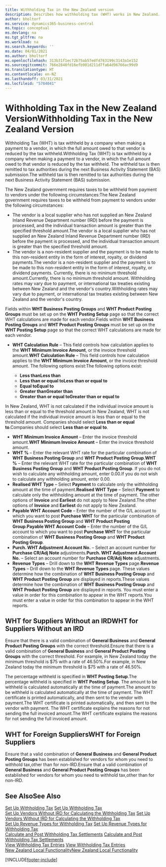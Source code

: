 ```yaml
---
title: Withholding Tax in the New Zealand version
description: Describes how withholding tax (WHT) works in New Zealand.
author: bholtorf
ms.service: dynamics365-business-central
ms.topic: conceptual
ms.devlang: na
ms.tgt_pltfrm: na
ms.workload: na
ms.search.keywords: ''
ms.date: 04/01/2021
ms.author: bholtorf
ms.openlocfilehash: 313b31f1ec72b75ab57edfd763199c3143a1e152
ms.sourcegitcommit: 766e2840fd16efb901d211d7fa64d96766ac99d9
ms.translationtype: HT
ms.contentlocale: en-NZ
ms.lasthandoff: 03/31/2021
ms.locfileid: "5784041"
---
```

# <a name="withholding-tax-in-the-new-zealand-version"></a><span data-ttu-id="9d09f-103">Withholding Tax in the New Zealand Version</span><span class="sxs-lookup"><span data-stu-id="9d09f-103">Withholding Tax in the New Zealand Version</span></span>

<span data-ttu-id="9d09f-104">Withholding Tax (WHT) is tax withheld by a company when making a payment to a vendor, in which the full amount owed to that vendor is reduced by the tax withheld.</span><span class="sxs-lookup"><span data-stu-id="9d09f-104">Withholding Tax (WHT) is tax withheld by a company when making a payment to a vendor, in which the full amount owed to that vendor is reduced by the tax withheld.</span></span> <span data-ttu-id="9d09f-105">The withheld tax is then remitted to tax authorities during the next Business Activity Statement (BAS) submission.</span><span class="sxs-lookup"><span data-stu-id="9d09f-105">The withheld tax is then remitted to tax authorities during the next Business Activity Statement (BAS) submission.</span></span>  

<span data-ttu-id="9d09f-106">The New Zealand government requires taxes to be withheld from payment to vendors under the following circumstances:</span><span class="sxs-lookup"><span data-stu-id="9d09f-106">The New Zealand government requires taxes to be withheld from payment to vendors under the following circumstances:</span></span>  

* <span data-ttu-id="9d09f-107">The vendor is a local supplier who has not supplied an New Zealand Inland Revenue Department number (IRD) before the payment is processed, and the individual transaction amount is greater than the specified threshold amount.</span><span class="sxs-lookup"><span data-stu-id="9d09f-107">The vendor is a local supplier who has not supplied an New Zealand Inland Revenue Department number (IRD) before the payment is processed, and the individual transaction amount is greater than the specified threshold amount.</span></span>  
* <span data-ttu-id="9d09f-108">The vendor is a non-resident supplier and the payment is to be made to this non-resident entity in the form of interest, royalty, or dividend payments.</span><span class="sxs-lookup"><span data-stu-id="9d09f-108">The vendor is a non-resident supplier and the payment is to be made to this non-resident entity in the form of interest, royalty, or dividend payments.</span></span> <span data-ttu-id="9d09f-109">Currently, there is no minimum threshold amount.</span><span class="sxs-lookup"><span data-stu-id="9d09f-109">Currently, there is no minimum threshold amount.</span></span> <span data-ttu-id="9d09f-110">Withholding rates may vary due to payment, or international tax treaties existing between New Zealand and the vendor's country.</span><span class="sxs-lookup"><span data-stu-id="9d09f-110">Withholding rates may vary due to payment, or international tax treaties existing between New Zealand and the vendor's country.</span></span>  

<span data-ttu-id="9d09f-111">Fields within **WHT Business Posting Groups** and **WHT Product Posting Groups** must be set up on the **WHT Posting Setup** page so that the correct WHT calculations are made for each vendor.</span><span class="sxs-lookup"><span data-stu-id="9d09f-111">Fields within **WHT Business Posting Groups** and **WHT Product Posting Groups** must be set up on the **WHT Posting Setup** page so that the correct WHT calculations are made for each vendor.</span></span>  

* <span data-ttu-id="9d09f-112">**WHT Calculation Rule** – This field controls how calculation applies to the **WHT Minimum Invoice Amount**, or the invoice threshold amount.</span><span class="sxs-lookup"><span data-stu-id="9d09f-112">**WHT Calculation Rule** – This field controls how calculation applies to the **WHT Minimum Invoice Amount**, or the invoice threshold amount.</span></span> <span data-ttu-id="9d09f-113">The following options exist:</span><span class="sxs-lookup"><span data-stu-id="9d09f-113">The following options exist:</span></span>  

    - <span data-ttu-id="9d09f-114">**Less than**</span><span class="sxs-lookup"><span data-stu-id="9d09f-114">**Less than**</span></span>  
    - <span data-ttu-id="9d09f-115">**Less than or equal to**</span><span class="sxs-lookup"><span data-stu-id="9d09f-115">**Less than or equal to**</span></span>  
    - <span data-ttu-id="9d09f-116">**Equal to**</span><span class="sxs-lookup"><span data-stu-id="9d09f-116">**Equal to**</span></span>  
    - <span data-ttu-id="9d09f-117">**Greater than**</span><span class="sxs-lookup"><span data-stu-id="9d09f-117">**Greater than**</span></span>  
    - <span data-ttu-id="9d09f-118">**Greater than or equal to**</span><span class="sxs-lookup"><span data-stu-id="9d09f-118">**Greater than or equal to**</span></span>  

<span data-ttu-id="9d09f-119">In New Zealand, WHT is not calculated if the individual invoice amount is less than or equal to the threshold amount.</span><span class="sxs-lookup"><span data-stu-id="9d09f-119">In New Zealand, WHT is not calculated if the individual invoice amount is less than or equal to the threshold amount.</span></span> <span data-ttu-id="9d09f-120">Companies should select **Less than or equal to**.</span><span class="sxs-lookup"><span data-stu-id="9d09f-120">Companies should select **Less than or equal to**.</span></span>  

* <span data-ttu-id="9d09f-121">**WHT Minimum Invoice Amount** – Enter the invoice threshold amount.</span><span class="sxs-lookup"><span data-stu-id="9d09f-121">**WHT Minimum Invoice Amount** – Enter the invoice threshold amount.</span></span>  
* <span data-ttu-id="9d09f-122">**WHT %** – Enter the relevant WHT rate for the particular combination of **WHT Business Posting Group** and **WHT Product Posting Group**.</span><span class="sxs-lookup"><span data-stu-id="9d09f-122">**WHT %** – Enter the relevant WHT rate for the particular combination of **WHT Business Posting Group** and **WHT Product Posting Group**.</span></span> <span data-ttu-id="9d09f-123">If you do not wish to calculate any withholding amount, enter 0.00.</span><span class="sxs-lookup"><span data-stu-id="9d09f-123">If you do not wish to calculate any withholding amount, enter 0.00.</span></span>  
* <span data-ttu-id="9d09f-124">**Realised WHT Type** – Select **Payment** to calculate only the withholding amount at the time of payment.</span><span class="sxs-lookup"><span data-stu-id="9d09f-124">**Realised WHT Type** – Select **Payment** to calculate only the withholding amount at the time of payment.</span></span> <span data-ttu-id="9d09f-125">The other options of **Invoice** and **Earliest** do not apply to New Zealand.</span><span class="sxs-lookup"><span data-stu-id="9d09f-125">The other options of **Invoice** and **Earliest** do not apply to New Zealand.</span></span>  
* <span data-ttu-id="9d09f-126">**Payable WHT Account Code** – Enter the number of the G/L account to which you want to post **Purchase WHT** for the particular combination of **WHT Business Posting Group** and **WHT Product Posting Group**.</span><span class="sxs-lookup"><span data-stu-id="9d09f-126">**Payable WHT Account Code** – Enter the number of the G/L account to which you want to post **Purchase WHT** for the particular combination of **WHT Business Posting Group** and **WHT Product Posting Group**.</span></span>  
* <span data-ttu-id="9d09f-127">**Purch. WHT Adjustment Account No.** – Select an account number for **Purchase CR/Adj Note** adjustments.</span><span class="sxs-lookup"><span data-stu-id="9d09f-127">**Purch. WHT Adjustment Account No.** – Select an account number for **Purchase CR/Adj Note** adjustments.</span></span>  
* <span data-ttu-id="9d09f-128">**Revenue Types** – Drill down to the **WHT Revenue Types** page.</span><span class="sxs-lookup"><span data-stu-id="9d09f-128">**Revenue Types** – Drill down to the **WHT Revenue Types** page.</span></span> <span data-ttu-id="9d09f-129">These values determine how the combination of **WHT Business Posting Group** and **WHT Product Posting Group** are displayed in reports.</span><span class="sxs-lookup"><span data-stu-id="9d09f-129">These values determine how the combination of **WHT Business Posting Group** and **WHT Product Posting Group** are displayed in reports.</span></span> <span data-ttu-id="9d09f-130">You must enter a value in order for this combination to appear in the WHT reports.</span><span class="sxs-lookup"><span data-stu-id="9d09f-130">You must enter a value in order for this combination to appear in the WHT reports.</span></span>  

## <a name="wht-for-suppliers-without-an-ird"></a><span data-ttu-id="9d09f-131">WHT for Suppliers Without an IRD</span><span class="sxs-lookup"><span data-stu-id="9d09f-131">WHT for Suppliers Without an IRD</span></span>  
<span data-ttu-id="9d09f-132">Ensure that there is a valid combination of **General Business** and **General Product Posting Groups** with the correct threshold.</span><span class="sxs-lookup"><span data-stu-id="9d09f-132">Ensure that there is a valid combination of **General Business** and **General Product Posting Groups** with the correct threshold.</span></span> <span data-ttu-id="9d09f-133">For example, in New Zealand today the minimum threshold is $75 with a rate of 46.50%.</span><span class="sxs-lookup"><span data-stu-id="9d09f-133">For example, in New Zealand today the minimum threshold is $75 with a rate of 46.50%.</span></span>  

<span data-ttu-id="9d09f-134">The percentage withheld is specified in **WHT Posting Setup**.</span><span class="sxs-lookup"><span data-stu-id="9d09f-134">The percentage withheld is specified in **WHT Posting Setup**.</span></span> <span data-ttu-id="9d09f-135">The amount to be withheld is calculated automatically at the time of payment.</span><span class="sxs-lookup"><span data-stu-id="9d09f-135">The amount to be withheld is calculated automatically at the time of payment.</span></span> <span data-ttu-id="9d09f-136">The WHT certificate is printed automatically, and then sent to the vendor with payment.</span><span class="sxs-lookup"><span data-stu-id="9d09f-136">The WHT certificate is printed automatically, and then sent to the vendor with payment.</span></span> <span data-ttu-id="9d09f-137">The WHT certificate explains the reasons for not sending the full invoiced amount.</span><span class="sxs-lookup"><span data-stu-id="9d09f-137">The WHT certificate explains the reasons for not sending the full invoiced amount.</span></span>  

## <a name="wht-for-foreign-suppliers"></a><span data-ttu-id="9d09f-138">WHT for Foreign Suppliers</span><span class="sxs-lookup"><span data-stu-id="9d09f-138">WHT for Foreign Suppliers</span></span>  
<span data-ttu-id="9d09f-139">Ensure that a valid combination of **General Business** and **General Product Posting Groups** has been established for vendors for whom you need to withhold tax,other than for non-IRD.</span><span class="sxs-lookup"><span data-stu-id="9d09f-139">Ensure that a valid combination of **General Business** and **General Product Posting Groups** has been established for vendors for whom you need to withhold tax,other than for non-IRD.</span></span>  

## <a name="see-also"></a><span data-ttu-id="9d09f-140">See Also</span><span class="sxs-lookup"><span data-stu-id="9d09f-140">See Also</span></span>  
<span data-ttu-id="9d09f-141">[Set Up Withholding Tax](how-to-set-up-withholding-tax.md) </span><span class="sxs-lookup"><span data-stu-id="9d09f-141">[Set Up Withholding Tax](how-to-set-up-withholding-tax.md) </span></span>  
<span data-ttu-id="9d09f-142">[Set Up Vendors Without IRD for Calculating the Withholding Tax](how-to-set-up-vendors-without-abn-for-calculating-the-withholding-tax.md) </span><span class="sxs-lookup"><span data-stu-id="9d09f-142">[Set Up Vendors Without IRD for Calculating the Withholding Tax](how-to-set-up-vendors-without-abn-for-calculating-the-withholding-tax.md) </span></span>  
<span data-ttu-id="9d09f-143">[Set Up Revenue Types for Withholding Tax](how-to-set-up-revenue-types-for-withholding-tax.md) </span><span class="sxs-lookup"><span data-stu-id="9d09f-143">[Set Up Revenue Types for Withholding Tax](how-to-set-up-revenue-types-for-withholding-tax.md) </span></span>  
<span data-ttu-id="9d09f-144">[Calculate and Post Withholding Tax Settlements](how-to-calculate-and-post-withholding-tax-settlements.md) </span><span class="sxs-lookup"><span data-stu-id="9d09f-144">[Calculate and Post Withholding Tax Settlements](how-to-calculate-and-post-withholding-tax-settlements.md) </span></span>  
<span data-ttu-id="9d09f-145">[View Withholding Tax Entries](how-to-view-withholding-tax-entries.md) </span><span class="sxs-lookup"><span data-stu-id="9d09f-145">[View Withholding Tax Entries](how-to-view-withholding-tax-entries.md) </span></span>  
[<span data-ttu-id="9d09f-146">New Zealand Local Functionality</span><span class="sxs-lookup"><span data-stu-id="9d09f-146">New Zealand Local Functionality</span></span>](new-zealand-local-functionality.md)


[!INCLUDE[footer-include](../../includes/footer-banner.md)]